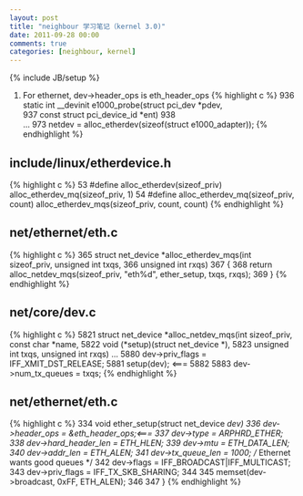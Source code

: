 ```yaml
---
layout: post
title: "neighbour 学习笔记（kernel 3.0)"
date: 2011-09-28 00:00
comments: true
categories: [neighbour, kernel]
---
```

{% include JB/setup %}

1. For ethernet, dev->header_ops is eth_header_ops
{% highlight c %}
 936 static int __devinit e1000_probe(struct pci_dev *pdev,          
 937                                  const struct pci_device_id *ent)
 938  
...
 973         netdev = alloc_etherdev(sizeof(struct e1000_adapter));
{% endhighlight %}

include/linux/etherdevice.h
------------------------------------------
{% highlight c %}
 53 #define alloc_etherdev(sizeof_priv) alloc_etherdev_mq(sizeof_priv, 1)
 54 #define alloc_etherdev_mq(sizeof_priv, count) alloc_etherdev_mqs(sizeof_priv, count, count)
{% endhighlight %}

net/ethernet/eth.c
---------------------
{% highlight c %}
365 struct net_device *alloc_etherdev_mqs(int sizeof_priv, unsigned int txqs,
366                                       unsigned int rxqs)
367 {
368         return alloc_netdev_mqs(sizeof_priv, "eth%d", ether_setup, txqs, rxqs);
369 }
{% endhighlight %}

net/core/dev.c
---------------------
{% highlight c %}
5821 struct net_device *alloc_netdev_mqs(int sizeof_priv, const char *name,
5822                 void (*setup)(struct net_device *), 
5823                 unsigned int txqs, unsigned int rxqs)
...
5880         dev->priv_flags = IFF_XMIT_DST_RELEASE;
5881         setup(dev); <=== 
5882 
5883         dev->num_tx_queues = txqs;
{% endhighlight %}

net/ethernet/eth.c
---------------------
{% highlight c %}
334 void ether_setup(struct net_device *dev)
336         dev->header_ops         = &eth_header_ops;<===
337         dev->type               = ARPHRD_ETHER;
338         dev->hard_header_len    = ETH_HLEN;
339         dev->mtu                = ETH_DATA_LEN;
340         dev->addr_len           = ETH_ALEN;
341         dev->tx_queue_len       = 1000; /* Ethernet wants good queues */
342         dev->flags              = IFF_BROADCAST|IFF_MULTICAST;
343         dev->priv_flags         = IFF_TX_SKB_SHARING;
344 
345         memset(dev->broadcast, 0xFF, ETH_ALEN);
346 
347 }
{% endhighlight %}
